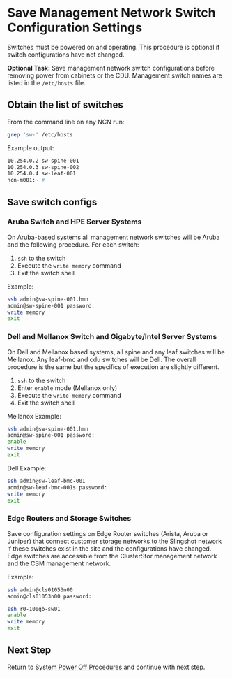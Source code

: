 # Save Management Network Switch Configuration Settings

Switches must be powered on and operating. This procedure is optional if switch configurations have not changed.

**Optional Task:** Save management network switch configurations before removing power from cabinets or the CDU. Management switch names are listed in the `/etc/hosts` file.

## Obtain the list of switches

From the command line on any NCN run:

```bash
grep 'sw-' /etc/hosts
```

Example output:

```bash
10.254.0.2 sw-spine-001
10.254.0.3 sw-spine-002
10.254.0.4 sw-leaf-001
ncn-m001:~ #
```

## Save switch configs

### Aruba Switch and HPE Server Systems

On Aruba-based systems all management network switches will be Aruba and the following procedure.
For each switch:

1. `ssh` to the switch
1. Execute the `write memory` command
1. Exit the switch shell

Example:

 ```bash
 ssh admin@sw-spine-001.hmn
 admin@sw-spine-001 password:
 write memory
 exit
 ```

### Dell and Mellanox Switch and Gigabyte/Intel Server Systems

On Dell and Mellanox based systems, all spine and any leaf switches will be Mellanox. Any leaf-bmc and cdu switches will be Dell. The overall procedure is the same but the specifics of execution are slightly different.

1. `ssh` to the switch
1. Enter `enable` mode (Mellanox only)
1. Execute the `write memory` command
1. Exit the switch shell

Mellanox Example:

 ```bash
 ssh admin@sw-spine-001.hmn
 admin@sw-spine-001 password:
 enable
 write memory
 exit
 ```

Dell Example:

 ```bash
 ssh admin@sw-leaf-bmc-001
 admin@sw-leaf-bmc-001s password:
 write memory
 exit
 ```

### Edge Routers and Storage Switches

Save configuration settings on Edge Router switches (Arista, Aruba or Juniper) that connect customer storage networks to the Slingshot network if these switches exist in the site and the configurations have changed.
Edge switches are accessible from the ClusterStor management network and the CSM management network.

Example:

 ```bash
 ssh admin@cls01053n00
 admin@cls01053n00 password:

 ssh r0-100gb-sw01
 enable
 write memory
 exit
 ```

## Next Step

Return to [System Power Off Procedures](System_Power_Off_Procedures.md) and continue with next step.
